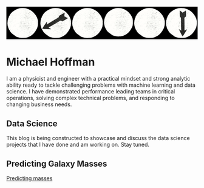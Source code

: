 <p align="center">
  <img src="spins.png">
  </a>
<p align="center">

# Michael Hoffman

I am a physicist and engineer with a practical mindset and strong analytic ability ready to tackle challenging problems with machine learning and data science. I have demonstrated performance leading teams in critical operations, solving complex technical problems, and responding to changing business needs.

## Data Science

This blog is being constructed to showcase and discuss the data science projects that I have done and am working on. Stay tuned.

## Predicting Galaxy Masses
[Predicting masses](https://michael-hoffman.github.io/DG_SPS) 
